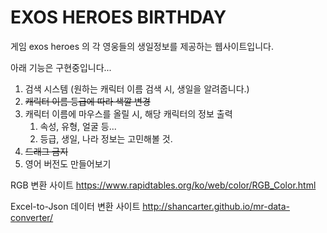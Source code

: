 
# EXOS HEROES BIRTHDAY

게임 exos heroes 의 각 영웅들의 생일정보를 제공하는 웹사이트입니다.


아래 기능은 구현중입니다...

1. 검색 시스템 (원하는 캐릭터 이름 검색 시, 생일을 알려줍니다.)
2. ~~캐릭터 이름 등급에 따라 색깔 변경~~
3. 캐릭터 이름에 마우스를 올릴 시, 해당 캐릭터의 정보 출력
    1. 속성, 유형, 얼굴 등...
    2. 등급, 생일, 나라 정보는 고민해볼 것.
4. ~~드래그 금지~~
5. 영어 버전도 만들어보기

RGB 변환 사이트
https://www.rapidtables.org/ko/web/color/RGB_Color.html

Excel-to-Json 데이터 변환 사이트
http://shancarter.github.io/mr-data-converter/

